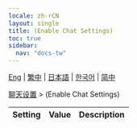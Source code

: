 ```yaml
---
locale: zh-rCN
layout: single
title: (Enable Chat Settings)
toc: true
sidebar:
  nav: "docs-tw"
---
```

[Eng](/dancexr/menu/2025.4/chat/enabled) | [繁中](/tw/dancexr/menu/2025.4/chat/enabled) | [日本語](/jp/dancexr/menu/2025.4/chat/enabled) | [한국어](/kr/dancexr/menu/2025.4/chat/enabled) | [简中](/zh/dancexr/menu/2025.4/chat/enabled)

[聊天设置](../menu#聊天设置) > (Enable Chat Settings)



| Setting | Value | Description |
| :--- | --- | :--- |
